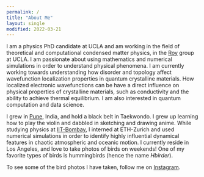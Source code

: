 ```yaml
---
permalink: /
title: "About Me"
layout: single
modified: 2022-03-21
---
```



I am a physics PhD candidate at UCLA and am working in the field of theoretical and computational condensed matter physics, in the [Roy](https://cmt-roy.physics.ucla.edu/content/rahul-roy) group at UCLA. I am passionate about using mathematics and numerical simulations in order to understand physical phenomena. I am currently working towards understanding how disorder and topology affect wavefunction localization properties in quantum crystalline materials. How localized electronic wavefunctions can be have a direct influence on physical properties of crystalline materials, such as conductivity and the ability to achieve thermal equilibrium. I am also interested in quantum computation and data science.

I grew in [Pune](https://en.wikipedia.org/wiki/Pune), India, and hold a black belt in Taekwondo. I grew up learning how to play the violin and dabbled in sketching and drawing anime. While studying physics at [IIT-Bombay](https://en.wikipedia.org/wiki/IIT_Bombay), I interned at ETH-Zurich and used numerical simulations in order to identify highly influential dynamical features in chaotic atmospheric and oceanic motion. I currently reside in Los Angeles, and love to take photos of birds on weekends! One of my favorite types of birds is hummingbirds (hence the name _Hbirder_).

To see some of the bird photos I have taken, follow me on [Instagram](https://www.instagram.com/birds.are.lit/). 